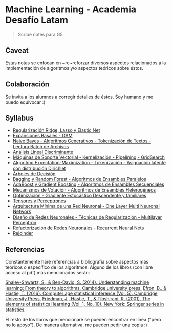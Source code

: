 # Machine Learning - Academia Desafío Latam

> Scribe notes para G5.

## Caveat

Éstas notas se enfocan en ~re~reforzar diversos aspectos relacionados a la implementación de algoritmos y/o aspectos teóricos sobre éstos.

## Colaboración

Se invita a los alumnos a corregir detalles de éstos. Soy humano y me puedo equivocar :)

## Syllabus

* [Regularización Ridge, Lasso y Elastic Net](./lec-1)    
* [Expansiones Basales - GAM](./lec-2)    
* [Naive Bayes - Algoritmos Generativos - Tokenización de Textos - Lectura Batch de Archivos](./lec-3)    
* [Análisis Lineal Discriminante](./lec-4)    
* [Máquinas de Soporte Vectorial - Kernelización - Pipelining - GridSearch](./lec-5)    
* [Algoritmo Expectation-Maximization - Tokenización - Asignación latente con distribución Dirichlet](./lec-6)    
* [Árboles de Decisión](./lec-7 )    
* [Bagging y Random Forest - Algoritmos de Ensambles Paralelos](./lec-8)    
* [AdaBoost y Gradient Boosting - Algoritmos de Ensambles Secuenciales](./lec-9)    
* [Mecanismos de Votación - Algoritmos de Ensambles Heterogéneos](./lec-10)    
* [Optimización - Gradiente Estocástico Descendente y familiares](./lec-11)    
* [Tensores y Perceptrones](./lec-12)    
* [Arquitectura Mínima de una Red Neuronal - One Layer Multi Neuronal Network](./lec-13)    
* [Diseño de Redes Neuronales - Técnicas de Regularización - Multilayer Perceptron](./lec-14)    
* [Refactorización de Redes Neuronales - Recurrent Neural Nets](./lec-15)    
* [Rejoinder](./lec-16)    

## Referencias

Constantemente haré referencias a bibliografía sobre aspectos más teóricos o específico de los algoritmos. Alguno de los libros (con libre acceso al pdf) más mencionados serán:

[Shalev-Shwartz, S., & Ben-David, S. (2014). Understanding machine learning: From theory to algorithms. Cambridge university press.](https://www.cs.huji.ac.il/~shais/UnderstandingMachineLearning/understanding-machine-learning-theory-algorithms.pdf)
[Efron, B., & Hastie, T. (2016). Computer age statistical inference (Vol. 5). Cambridge University Press.](https://web.stanford.edu/~hastie/CASI_files/PDF/casi.pdf)
[Friedman, J., Hastie, T., & Tibshirani, R. (2001). The elements of statistical learning (Vol. 1, No. 10). New York: Springer series in statistics.](https://web.stanford.edu/~hastie/Papers/ESLII.pdf)

El resto de los libros que mencionaré se pueden encontrar en línea ("pero no lo apoyo"). De manera alternativa, me pueden pedir una copia :)

